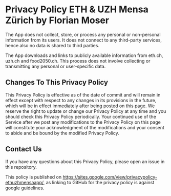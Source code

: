 # Privacy Policy ETH & UZH Mensa Zürich by Florian Moser
The App does not collect, store, or process any personal or non-personal information from its users. It does not connect to any third-party services, hence also no data is shared to third parties. 

The App downloads and links to publicly available information from eth.ch, uzh.ch and food2050.ch. This process does not involve collecting or transmitting any personal or user-specific data. 

## Changes To This Privacy Policy
This Privacy Policy is effective as of the date of commit and will remain in effect except with respect to any changes in its provisions in the future, which will be in effect immediately after being posted on this page.
We reserve the right to update or change our Privacy Policy at any time and you should check this Privacy Policy periodically. Your continued use of the Service after we post any modifications to the Privacy Policy on this page will constitute your acknowledgment of the modifications and your consent to abide and be bound by the modified Privacy Policy.

## Contact Us
If you have any questions about this Privacy Policy, please open an issue in this repository.

This policy is published on https://sites.google.com/view/privacypolicy-ethuzhmensaapp/, as linking to GitHub for the privacy policy is against google guidelines.


